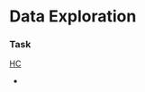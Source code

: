 # Data Exploration
### Task
[HC](https://github.com/Gioker90/SQL/blob/09327297583407521845952ada44ebb3c18d44cc/DB%20%26%20table%20creation.md)

-
